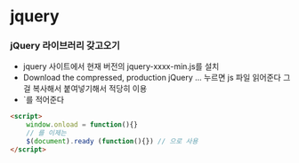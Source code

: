 # jquery





### jQuery 라이브러리 갖고오기

 - jquery 사이트에서 현재 버전의 jquery-xxxx-min.js를 설치  
 - Download the compressed, production jQuery ... 누르면 js 파일 읽어준다 그걸 복사해서 붙여넣기해서 적당히 이용
 - `<script>https://code.jquery.com/jquery-3.6.0.min.js</script>를 적어준다

```html
<script>
	window.onload = function(){}
    // 를 이제는
    $(document).ready (function(){}) // 으로 사용
</script>
```

